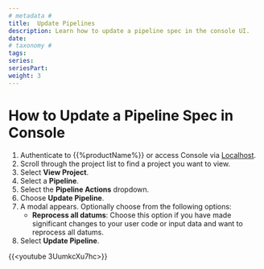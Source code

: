 ```yaml
---
# metadata # 
title:  Update Pipelines
description: Learn how to update a pipeline spec in the console UI.
date: 
# taxonomy #
tags: 
series:
seriesPart:
weight: 3
---
```


# How to Update a Pipeline Spec in Console

1. Authenticate to {{%productName%}} or access Console via [Localhost](http://localhost).
2. Scroll through the project list to find a project you want to view.
3. Select **View Project**.
4. Select a **Pipeline**.
5. Select the **Pipeline Actions** dropdown.
6. Choose **Update Pipeline**.
7. A modal appears. Optionally choose from the following options:
    - **Reprocess all datums**: Choose this option if you have made significant changes to your user code or input data and want to reprocess all datums.
8. Select **Update Pipeline**.

{{<youtube 3UumkcXu7hc>}}